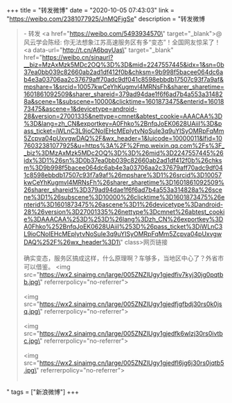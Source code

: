+++
title = "转发微博"
date = "2020-10-05 07:43:03"
link = "https://weibo.com/2381077925/JnMQFjgSe"
description = "转发微博<br><blockquote> - 转发 <a href=\"https://weibo.com/5493934570\" target=\"_blank\">@风云学会陈经</a>: 你无法想象江苏高速服务区有多“变态”！全国网友惊呆了！<a data-url=\"http://t.cn/A6bqyUas\" target=\"_blank\" href=\"https://weibo.cn/sinaurl?__biz=MzAxMzk5MDc2OQ%3D%3D&mid=2247557445&idx=1&sn=0b37ea0bb039c82660ab2ad1df412f0b&chksm=9b998f5bacee064dc6ab4e3a03706aa2c37679aff70adc9df041c8598ebbdb17507c93f7a9af&mpshare=1&srcid=10057kwCeYhKugmvl4MRNsFh&sharer_sharetime=1601861092509&sharer_shareid=379ad94dae1f6f6ad7b4a553a314828a&scene=1&subscene=10000&clicktime=1601873475&enterid=1601873475&ascene=1&devicetype=android-28&version=27001335&nettype=cmnet&abtest_cookie=AAACAA%3D%3D&lang=zh_CN&exportkey=A0Fhko%2BnfqJoEK0628UAiiI%3D&pass_ticket=iWLnC3L9ioCNoIEHcMEplytvNoSuIe3q9uYISyOMRpFqMm5Zcpva04pUxvgwDAQ%2F&wx_header=1&luicode=10000011&lfid=1076032381077925&u=https%3A%2F%2Fmp.weixin.qq.com%2Fs%3F__biz%3DMzAxMzk5MDc2OQ%3D%3D%26mid%3D2247557445%26idx%3D1%26sn%3D0b37ea0bb039c82660ab2ad1df412f0b%26chksm%3D9b998f5bacee064dc6ab4e3a03706aa2c37679aff70adc9df041c8598ebbdb17507c93f7a9af%26mpshare%3D1%26srcid%3D10057kwCeYhKugmvl4MRNsFh%26sharer_sharetime%3D1601861092509%26sharer_shareid%3D379ad94dae1f6f6ad7b4a553a314828a%26scene%3D1%26subscene%3D10000%26clicktime%3D1601873475%26enterid%3D1601873475%26ascene%3D1%26devicetype%3Dandroid-28%26version%3D27001335%26nettype%3Dcmnet%26abtest_cookie%3DAAACAA%253D%253D%26lang%3Dzh_CN%26exportkey%3DA0Fhko%252BnfqJoEK0628UAiiI%253D%26pass_ticket%3DiWLnC3L9ioCNoIEHcMEplytvNoSuIe3q9uYISyOMRpFqMm5Zcpva04pUxvgwDAQ%252F%26wx_header%3D1\" class>网页链接</a><br><br>确实变态，服务区搞成这样，什么原理啊？车够多，当地区中心了？外省市可以借鉴。 <img src=\"https://wx2.sinaimg.cn/large/005ZNZlUgy1gjedfiv7kyj30jg0pqtbb.jpg\" referrerpolicy=\"no-referrer\"><br><br><img src=\"https://wx2.sinaimg.cn/large/005ZNZlUgy1gjedfjgfbdj30rs0k0jsq.jpg\" referrerpolicy=\"no-referrer\"><br><br><img src=\"https://wx2.sinaimg.cn/large/005ZNZlUgy1gjedfk6wlzj30rs0ivtbc.jpg\" referrerpolicy=\"no-referrer\"><br><br><img src=\"https://wx2.sinaimg.cn/large/005ZNZlUgy1gjedfl6jg6j30rs0jqtb5.jpg\" referrerpolicy=\"no-referrer\"><br><br></blockquote>"
tags = ["新浪微博"]
+++
